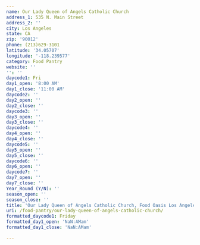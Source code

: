 ```yaml
---
name: Our Lady Queen of Angels Catholic Church
address_1: 535 N. Main Street
address_2: ''
city: Los Angeles
state: CA
zip: '90012'
phone: (213)629-3101
latitude: '34.05707'
longitude: '-118.239577'
category: Food Pantry
website: ''
'': ''
daycode1: Fri
day1_open: '8:00 AM'
day1_close: '11:00 AM'
daycode2: ''
day2_open: ''
day2_close: ''
daycode3: ''
day3_open: ''
day3_close: ''
daycode4: ''
day4_open: ''
day4_close: ''
daycode5: ''
day5_open: ''
day5_close: ''
daycode6: ''
day6_open: ''
daycode7: ''
day7_open: ''
day7_close: ''
Year_Round (Y/N): ''
season_open: ''
season_close: ''
title: 'Our Lady Queen of Angels Catholic Church, Food Oasis Los Angeles'
uri: /food-pantry/our-lady-queen-of-angels-catholic-church/
formatted_daycode1: Friday
formatted_day1_open: 'NaN:AMam'
formatted_day1_close: 'NaN:AMam'

---
```

